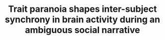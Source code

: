 ---
title: "Trait paranoia shapes inter-subject synchrony in brain activity during an ambiguous social narrative"
project_id: 
conf_date: 2018-06-01
conference_id: "OHBM_2018"
presenters:
   - emily_finn
   - peter_bandettini
summary: ""
file: /assets/presentations/finn_ohbm2018_poster.pdf
filename: finn_ohbm2018_poster.pdf
layout: presentation
---
